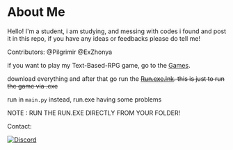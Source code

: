 # About Me

Hello! I'm a student, i am studying, and messing with codes i found and post it in this repo, if you have any ideas or feedbacks please do tell me!

Contributors: @Pilgrimir @ExZhonya


if you want to play my Text-Based-RPG game, go to the [Games](https://github.com/ExZhonya/Codes/tree/main/Game).

download everything and after that go run the ~~[Run.exe.lnk](https://github.com/ExZhonya/Codes/blob/main/Game/Run.exe.lnk). this is just to run the game via .exe~~

run in `main.py` instead, run.exe having some problems

NOTE : RUN THE RUN.EXE DIRECTLY FROM YOUR FOLDER!


Contact:

[![Discord](https://img.shields.io/badge/Discord-%237289DA.svg?logo=discord&logoColor=white)](https://discord.com/users/557475840171048962)
